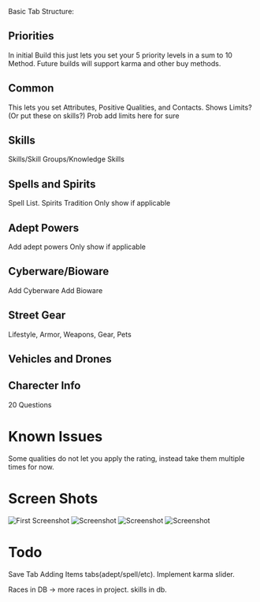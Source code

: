 Basic Tab Structure:

Priorities
--------
In initial Build this just lets you set your 5 priority levels in a sum to 10 Method.
Future builds will support karma and other buy methods.

Common
--------
This lets you set Attributes, Positive Qualities, and Contacts.
Shows Limits? (Or put these on skills?)
Prob add limits here for sure


Skills
--------
Skills/Skill Groups/Knowledge Skills

Spells and Spirits
--------
Spell List.
Spirits
Tradition
Only show if applicable

Adept Powers
--------
Add adept powers
Only show if applicable

Cyberware/Bioware
--------
Add Cyberware
Add Bioware

Street Gear
--------
Lifestyle, Armor, Weapons, Gear, Pets

Vehicles and Drones
--------

Charecter Info
--------
20 Questions

Known Issues
============
Some qualities do not let you apply the rating, instead take them multiple times for now.

Screen Shots
=============
![First Screenshot](http://i.imgur.com/lVgW5Aq.png "First Screenshot, shows you what planned look/feel is like")
![Screenshot](http://i.imgur.com/bVmhU16.png)
![Screenshot](http://i.imgur.com/rB4pXaq.png)
![Screenshot](http://i.imgur.com/Ds80jdX.png)

Todo
========
Save Tab
Adding Items tabs(adept/spell/etc).
Implement karma slider.

Races in DB -> more races in project.
skills in db.
